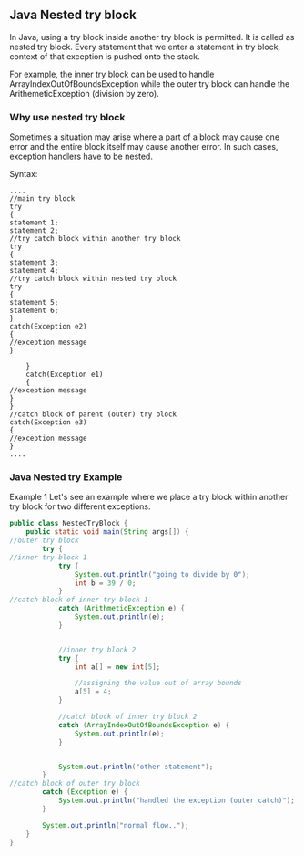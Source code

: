 ## Java Nested try block

In Java, using a try block inside another try block is permitted. It is called as nested try block. Every statement that
we enter a statement in try block, context of that exception is pushed onto the stack.

For example, the inner try block can be used to handle ArrayIndexOutOfBoundsException while the outer try block can
handle the ArithemeticException (division by zero).

### Why use nested try block

Sometimes a situation may arise where a part of a block may cause one error and the entire block itself may cause
another error. In such cases, exception handlers have to be nested.

Syntax:

```
....    
//main try block  
try    
{    
statement 1;    
statement 2;    
//try catch block within another try block  
try    
{    
statement 3;    
statement 4;    
//try catch block within nested try block  
try    
{    
statement 5;    
statement 6;    
}    
catch(Exception e2)    
{    
//exception message  
}

    }    
    catch(Exception e1)    
    {    
//exception message  
}    
}    
//catch block of parent (outer) try block  
catch(Exception e3)    
{    
//exception message  
}    
.... 
```

### Java Nested try Example

Example 1
Let's see an example where we place a try block within another try block for two different exceptions.

```java
public class NestedTryBlock {
    public static void main(String args[]) {
//outer try block   
        try {
//inner try block 1  
            try {
                System.out.println("going to divide by 0");
                int b = 39 / 0;
            }
//catch block of inner try block 1  
            catch (ArithmeticException e) {
                System.out.println(e);
            }


            //inner try block 2  
            try {
                int a[] = new int[5];

                //assigning the value out of array bounds  
                a[5] = 4;
            }

            //catch block of inner try block 2  
            catch (ArrayIndexOutOfBoundsException e) {
                System.out.println(e);
            }


            System.out.println("other statement");
        }
//catch block of outer try block  
        catch (Exception e) {
            System.out.println("handled the exception (outer catch)");
        }

        System.out.println("normal flow..");
    }
}  
```

